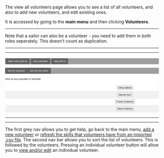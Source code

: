 The view all volunteers page allows you to see a list of all volunteers, and also to add new volunteers, and edit existing ones. 

It is accessed by going to the **main menu** and then clicking **Volunteers**.
___

Note that a sailor can also be a volunteer - you need to add them in both roles seperately. This doesn't count as duplication.

***
***
![view_all_volunteesr.png](/static/view_all_volunteesr.png)
***
***

The first grey nav allows you to get help, go back to the main menu, [add a new volunteer](add_new_volunteer_help.md) or [refresh the skills that volunteers have from an imported .csv file](refresh_skills_with_import_help.md). The second nav bar allows you to sort the list of volunteers. This is followed by the volunteers. Pressing an individual volunteer button will allow you to [view and/or edit](view_individual_volunteer_help.md) an individual volunteer.
